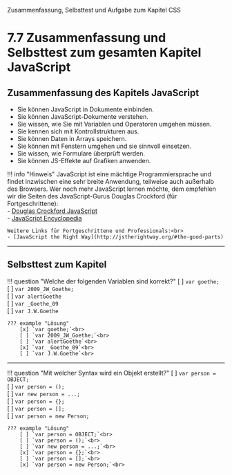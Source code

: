 Zusammenfassung, Selbsttest und Aufgabe zum Kapitel CSS

# 7.7 Zusammenfassung und Selbsttest zum gesamten Kapitel JavaScript

## Zusammenfassung des Kapitels JavaScript

- Sie können JavaScript in Dokumente einbinden.<br>
- Sie können JavaScript-Dokumente verstehen.<br>
- Sie wissen, wie Sie mit Variablen und Operatoren umgehen müssen.<br>
- Sie kennen sich mit Kontrollstrukturen aus.<br>
- Sie können Daten in Arrays speichern.<br>
- Sie können mit Fenstern umgehen und sie sinnvoll einsetzen.<br>
- Sie wissen, wie Formulare überprüft werden.<br>
- Sie können JS-Effekte auf Grafiken anwenden.<br>

!!! info "Hinweis"
    JavaScript ist eine mächtige Programmiersprache und findet inzwischen eine sehr breite Anwendung, teilweise auch außerhalb des Browsers. Wer noch mehr JavaScript lernen möchte, dem empfehlen wir die Seiten des JavaScript-Gurus Douglas Crockford (für Fortgeschrittene):<br>
    - [Douglas Crockford JavaScript](https://www.crockford.com/javascript/)<br>
    - [JavaScript Encyclopedia](https://www.crockford.com/javascript/encyclopedia/)<br>
    
    Weitere Links für Fortgeschrittene und Professionals:<br>
    - [JavaScript the Right Way](http://jstherightway.org/#the-good-parts)

---

## Selbsttest zum Kapitel

!!! question "Welche der folgenden Variablen sind korrekt?"
    [ ] `var goethe;`<br>
    [ ] `var 2009_JW_Goethe;`<br>
    [ ] `var alertGoethe`<br>
    [ ] `var _Goethe_09`<br>
    [ ] `var J.W.Goethe`<br>

    ??? example "Lösung"
        [x] `var goethe;`<br>
        [ ] `var 2009_JW_Goethe;`<br>
        [ ] `var alertGoethe`<br>
        [x] `var _Goethe_09`<br>
        [ ] `var J.W.Goethe`<br>

---

!!! question "Mit welcher Syntax wird ein Objekt erstellt?"
    [ ] `var person = OBJECT;`<br>
    [ ] `var person = ();`<br>
    [ ] `var new person = ...;`<br>
    [ ] `var person = {};`<br>
    [ ] `var person = [];`<br>
    [ ] `var person = new Person;`<br>

    ??? example "Lösung"
        [ ] `var person = OBJECT;`<br>
        [ ] `var person = ();`<br>
        [ ] `var new person = ...;`<br>
        [x] `var person = {};`<br>
        [ ] `var person = [];`<br>
        [x] `var person = new Person;`<br>
